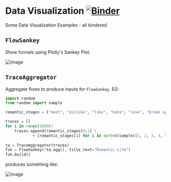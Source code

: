 # Data Visualization [![Binder](https://mybinder.org/badge_logo.svg)](https://mybinder.org/v2/gh/tzaffi/dataviz/master)

Some Data Visualization Examples - all bindered 

## `FlowSankey` 

Show funnels using Plotly's Sankey Plot.

![image](https://user-images.githubusercontent.com/291133/82733970-a5b88a80-9ce5-11ea-9902-145caade8fdf.png)

## `TraceAggregator`

Aggregate flows to produce inputs for `FlowSankey`. EG:

```python
import random
from random import sample

romantic_stages = ["meet", "dislike", "like", "hate", "love", "break up", "polyamourous"]

traces = []
for i in range(1000):
    traces.append(romantic_stages[0:1] \
            + [romantic_stages[i] for i in sorted(sample([1, 2, 3, 4, 5, 6], random.randint(0, 6)))])
            
ta = TraceAggregator(traces)
fsk = FlowSankey(*ta.agg(), title_text="Romantic Life")
fsk.build()

```

produces something like:

![image](https://user-images.githubusercontent.com/291133/82744037-4ab48100-9d41-11ea-876d-b6a6ab922040.png)
